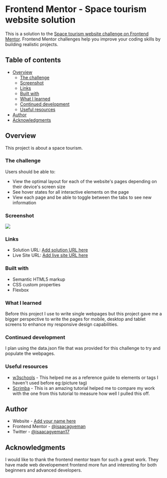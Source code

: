 # Frontend Mentor - Space tourism website solution

This is a solution to the [Space tourism website challenge on Frontend Mentor](https://www.frontendmentor.io/challenges/space-tourism-multipage-website-gRWj1URZ3). Frontend Mentor challenges help you improve your coding skills by building realistic projects. 

## Table of contents

- [Overview](#overview)
  - [The challenge](#the-challenge)
  - [Screenshot](#screenshot)
  - [Links](#links)
  - [Built with](#built-with)
  - [What I learned](#what-i-learned)
  - [Continued development](#continued-development)
  - [Useful resources](#useful-resources)
- [Author](#author)
- [Acknowledgments](#acknowledgments)



## Overview
This project is about a space tourism.
### The challenge

Users should be able to:

- View the optimal layout for each of the website's pages depending on their device's screen size
- See hover states for all interactive elements on the page
- View each page and be able to toggle between the tabs to see new information

### Screenshot

![](./screenshot.jpg)



### Links

- Solution URL: [Add solution URL here](https://your-solution-url.com)
- Live Site URL: [Add live site URL here](https://your-live-site-url.com)


### Built with

- Semantic HTML5 markup
- CSS custom properties
- Flexbox


### What I learned
Before this project I use to write single webpages but this project gave me a bigger perspective to write the pages for 
mobile, desktop and tablet screens to enhance my responsive design capabilities.


### Continued development
I plan using the data.json file that was provided for this challenge to try and populate the webpages.


### Useful resources

- [w3schools](https://www.w3schoools.com) - This helped me as a reference guide to elements or tags I haven't used before eg:(picture tag)
- [Scrimba](https://www.scrimba.com/learn/spacetravel) - This is an amazing tutorial helped me to compare my work with the one from this tutorial 
to measure how well I pulled this off.

## Author

- Website - [Add your name here](https://www.your-site.com)
- Frontend Mentor - [@isaacagyeman](https://www.frontendmentor.io/profile/isaacagyeman)
- Twitter - [@isaacagyeman17](https://www.twitter.com/isaacagyeman17)

## Acknowledgments

I would like to thank the frontend mentor team for such a great work. They have made web developement frontend more fun and interesting for both
beginners and advanced developers.

